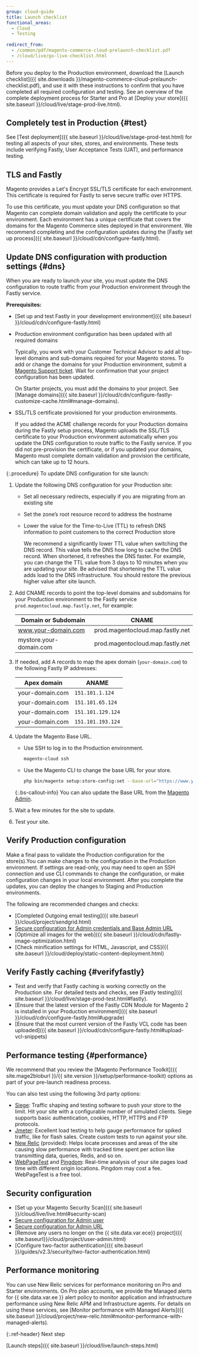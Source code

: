 ```yaml
---
group: cloud-guide
title: Launch checklist
functional_areas:
  - Cloud
  - Testing
  
redirect_from:
  - /common/pdf/magento-commerce-cloud-prelaunch-checklist.pdf
  - /cloud/live/go-live-checklist.html
---
```


Before you deploy to the Production environment, download the [Launch checklist]({{ site.downloads }}/magento-commerce-cloud-prelaunch-checklist.pdf), and use it with these instructions to confirm that you have completed all required configuration and testing. See an overview of the complete deployment process for Starter and Pro at [Deploy your store]({{ site.baseurl }}/cloud/live/stage-prod-live.html).

## Completely test in Production {#test}

See [Test deployment]({{ site.baseurl }}/cloud/live/stage-prod-test.html) for testing all aspects of your sites, stores, and environments. These tests include verifying Fastly, User Acceptance Tests (UAT), and performance testing.

## TLS and Fastly

Magento provides a Let's Encrypt SSL/TLS certificate for each environment. This certificate is required for Fastly to serve secure traffic over HTTPS.

To use this certificate, you must update your DNS configuration so that Magento can complete domain validation and apply the certificate to your environment. Each environment has a unique certificate that covers the domains for the Magento Commerce sites deployed in that environment. We recommend completing and the configuration updates during the [Fastly set up process]({{ site.baseurl }}/cloud/cdn/configure-fastly.html).

## Update DNS configuration with production settings {#dns}

When you are ready to launch your site, you must update the DNS configuration to route traffic from your Production environment through the Fastly service.

**Prerequisites:**

-  [Set up and test Fastly in your development environment]({{ site.baseurl }}/cloud/cdn/configure-fastly.html)

-  Production environment configuration has been updated with all required domains

   Typically, you work with your Customer Technical Advisor to add all top-level domains and sub-domains required for your Magento stores. To add or change the domains for your Production environment, submit a [Magento Support ticket](https://support.magento.com/hc/en-us/articles/360019088251). Wait for confirmation that your project configuration has been updated.

   On Starter projects, you must add the domains to your project. See [Manage domains]({{ site.baseurl }}/cloud/cdn/configure-fastly-customize-cache.html#manage-domains).

-  SSL/TLS certificate provisioned for your production environments.

   If you added the ACME challenge records for your Production domains during the Fastly setup process, Magento uploads the SSL/TLS certificate to your Production environment automatically when you update the DNS configuration to route traffic to the Fastly service. If you did not pre-provision the certificate, or if you updated your domains, Magento must complete domain validation and provision the certificate, which can take up to 12 hours.

{:.procedure}
To update DNS configuration for site launch:

1. Update the following DNS configuration for your Production site:

   -  Set all necessary redirects, especially if you are migrating from an existing site
   -  Set the zone’s root resource record to address the hostname
   -  Lower the value for the Time-to-Live (TTL) to refresh DNS information to point customers to the correct Production store

      We recommend a significantly lower TTL value when switching the DNS record. This value tells the DNS how long to cache the DNS record. When shortened, it refreshes the DNS faster. For example, you can change the TTL value from 3 days to 10 minutes when you are updating your site. Be advised that shortening the TTL value adds load to the  DNS infrastructure. You should restore the previous higher value after site launch.

1. Add CNAME records to point the top-level domains and subdomains for your Production environment to the Fastly service `prod.magentocloud.map.fastly.net`, for example:

   | Domain or Subdomain  | CNAME
   |----------------------|------
   | www.your-domain.com  | prod.magentocloud.map.fastly.net
   | mystore.your-domain.com | prod.magentocloud.map.fastly.net

1. If needed, add A records to map the apex domain (`your-domain.com`) to the following Fastly IP addresses:

   | Apex domain     | ANAME
   |-----------------|--------
   | your-domain.com | `151.101.1.124`
   | your-domain.com | `151.101.65.124`
   | your-domain.com | `151.101.129.124`
   | your-domain.com | `151.101.193.124`

1. Update the Magento Base URL.

   -  Use SSH to log in to the Production environment.

      ```bash
      magento-cloud ssh
      ```

   -  Use the Magento CLI to change the base URL for your store.

      ```bash
      php bin/magento setup:store-config:set --base-url="https://www.your-domain.com/"
      ```

   {:.bs-callout-info}
   You can also update the Base URL from the [Magento Admin](https://docs.magento.com/user-guide/stores/store-urls.html#configure-the-base-url).

1. Wait a few minutes for the site to update.

1. Test your site.

## Verify Production configuration

Make a final pass to validate the Production configuration for the store(s).You can make changes to the configuration  in the Production environment. If settings are read-only, you may need to open an SSH connection and use CLI commands to change the configuration, or make configuration changes in your local environment. After you complete the updates, you can deploy the changes to Staging and Production environments.

The following are recommended changes and checks:

-  [Completed Outgoing email testing]({{ site.baseurl }}/cloud/project/sendgrid.html)
-  [Secure configuration for Admin credentials and Base Admin URL](http://docs.magento.com/m2/ee/user_guide/stores/security-admin.html)
-  [Optimize all images for the web]({{ site.baseurl }}/cloud/cdn/fastly-image-optimization.html)
-  [Check minification settings for HTML, Javascript, and CSS]({{ site.baseurl }}/cloud/deploy/static-content-deployment.html)

## Verify Fastly caching {#verifyfastly}

-  Test and verify that Fastly caching is working correctly on the Production site. For detailed tests and checks, see [Fastly testing]({{ site.baseurl }}/cloud/live/stage-prod-test.html#fastly).
-  [Ensure that the latest version of the Fastly CDN Module for Magento 2 is installed in your Production environment]({{ site.baseurl }}/cloud/cdn/configure-fastly.html#upgrade)
-  [Ensure that the most current version of the Fastly VCL code has been uploaded]({{ site.baseurl }}/cloud/cdn/configure-fastly.html#upload-vcl-snippets)

## Performance testing {#performance}

We recommend that you review the [Magento Performance Toolkit]({{ site.mage2bloburl }}/{{ site.version }}/setup/performance-toolkit) options as part of your pre-launch readiness process.

You can also test using the following 3rd party options:

-  [Siege](https://www.joedog.org/siege-home/): Traffic shaping and testing software to push your store to the limit. Hit your site with a configurable number of simulated clients. Siege supports basic authentication, cookies, HTTP, HTTPS and FTP protocols.
-  [Jmeter](http://jmeter.apache.org/): Excellent load testing to help gauge performance for spiked traffic, like for flash sales. Create custom tests to run against your site.
-  [New Relic](https://support.newrelic.com/) (provided): Helps locate processes and areas of the site causing slow performance with tracked time spent per action like transmitting data, queries, Redis, and so on.
-  [WebPageTest](https://www.webpagetest.org/) and [Pingdom](https://www.pingdom.com/): Real-time analysis of your site pages load time with different origin locations. Pingdom may cost a fee. WebPageTest is a free tool.

## Security configuration

-  [Set up your Magento Security Scan]({{ site.baseurl }}/cloud/live/live.html#security-scan)
-  [Secure configuration for Admin user](http://docs.magento.com/m2/ee/user_guide/stores/security-admin.html)
-  [Secure configuration for Admin URL](https://docs.magento.com/m2/ee/user_guide/stores/store-urls-custom-admin.html)
-  [Remove any users no longer on the {{ site.data.var.ece}} project]({{ site.baseurl}}/cloud/project/user-admin.html)
-  [Configure two-factor authentication]({{ site.baseurl }}/guides/v2.3/security/two-factor-authentication.html)

## Performance monitoring

You can use New Relic services for performance monitoring on Pro and Starter environments. On Pro plan accounts, we provide the Managed alerts for {{ site.data.var.ee }} alert policy to monitor application and infrastructure performance using New Relic APM and Infrastructure agents. For details on using these services, see [Monitor performance with Managed Alerts]({{ site.baseurl }}/cloud/project/new-relic.html#monitor-performance-with-managed-alerts).

{:.ref-header}
Next step

[Launch steps]({{ site.baseurl }}/cloud/live/launch-steps.html)
